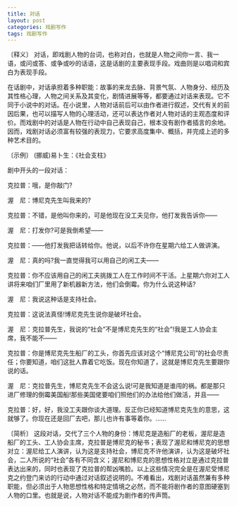 ```yaml
---
title: 对话
layout: post
categories: 戏剧写作
tags: 戏剧写作
---
```


〔释义〕 对话，即戏剧人物的台词，也称对白，也就是人物之间你一言、我一语，或问或答、或争或吵的话语，这是话剧的主要表现手段。戏曲则是以唱词和宾白为表现手段。

在话剧中，对话承担着多种职能：故事的来龙去脉、背景气氛、人物身分、经历及其性格心理，人物之间关系及其变化，剧情进展等等，都要通过对话来表现。它不同于小说中的对话。在小说里，人物对话前后可以由作者进行叙述，交代有关的前因后果，也可以描写人物的心理活动，还可以表达作者对人物对话的主观态度和评价。而戏剧中的对话是人物在行动中自己表现自己，根本没有剧作者插言的余地。因而，戏剧对话必须富有较强的表现力，它要求高度集中、概括，并完成上述的多种艺术目的。

〔示例〕 (挪威)易卜生：《社会支柱》

剧中开头的一段对话：

克拉普：哦，是你敲门?

渥　尼：博尼克先生叫我来的?

克拉普：不错，是他叫你来的，可是他现在没工夫见你，他打发我告诉你——

渥　尼：打发你?可是我倒希望——

克拉普：——他打发我把话转给你。他说，以后不许你在星期六给工人做讲演。

渥　尼：真的吗?我一直觉得我可以用自己的闲工夫——

克拉普：你不应该用自己的闲工夫挑拨工人在工作时间不干活。上星期六你对工人讲将来咱们厂里用了新机器新方法，他们会倒霉。你为什么说这种话?

渥　尼：我说这种话是支持社会。

克拉普：这说法真怪!博尼克先生说你是破坏社会。

渥　尼：克拉普先生，我说的“社会”不是博尼克先生的“社会”!我是工人协会主席，我不能不——

克拉普：你是博尼克先生船厂的工头，你首先应该对这个“博尼克公司”的社会尽责任；你要知道，咱们这批人靠着它吃饭。现在你知道了，这就是博尼克先生要跟你说的话。

渥　尼：克拉普先生，博尼克先生不会这么说!可是我知道是谁闯的祸。都是那只进厂修理的倒霉美国船!那些美国佬要咱们照他们的办法给他们做活，并且——

克拉普：好，好，我没工夫跟你谈大道理。反正你已经知道博尼克先生的意思，这就够了。你现在还是回厂去吧，那儿也许有事等着你。……

〔简析〕 这段对话，交代了三个人物的身份：博尼克是造船厂的老板，渥尼是造船厂的工头、工人协会主席，克拉普是博尼克的秘书；表现了渥尼和博尼克的思想对立：渥尼给工人演讲，认为这是支持社会，博尼克不许他演讲，认为这是破坏社会，二人所说的“社会”各有不同含义；渥尼和博尼克的思想性格对立是通过克拉普表达出来的，同时也表现了克拉普的帮凶嘴脸。以上这些情况完全是在渥尼受博尼克之约登门来访的行动中通过对话叙述说明的。不难看出，戏剧对话虽然兼有多种职能，但必须出于人物思想性格和特定情境之必然，而不能将剧作者的意图硬塞到人物的口里。也就是说，人物对话不能成为剧作者的传声筒。 